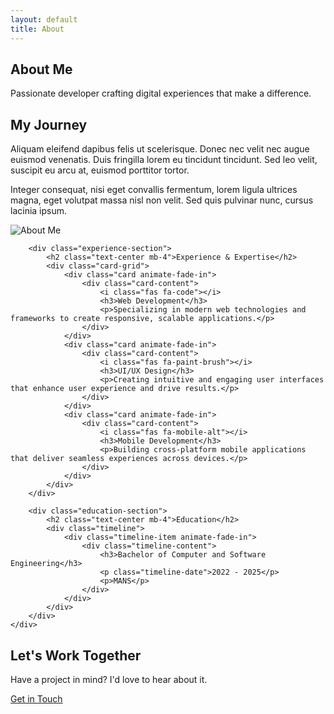 ```yaml
---
layout: default
title: About
---
```


<section class="about-hero">
    <div class="container">
        <h1 class="animate-fade-in">About Me</h1>
        <p class="lead animate-fade-in">Passionate developer crafting digital experiences that make a difference.</p>
    </div>
</section>

<section class="about-content">
    <div class="container">
        <div class="about-grid">
            <div class="about-text animate-fade-in">
                <h2>My Journey</h2>
                <p>Aliquam eleifend dapibus felis ut scelerisque. Donec nec velit nec augue euismod venenatis. Duis fringilla lorem eu tincidunt tincidunt. Sed leo velit, suscipit eu arcu at, euismod porttitor tortor.</p>
                <p>Integer consequat, nisi eget convallis fermentum, lorem ligula ultrices magna, eget volutpat massa nisl non velit. Sed quis pulvinar nunc, cursus lacinia ipsum.</p>
            </div>
            <div class="about-image animate-fade-in">
                <img src="{{ '/assets/images/about-me.png' | relative_url }}" alt="About Me">
            </div>
        </div>

        <div class="experience-section">
            <h2 class="text-center mb-4">Experience & Expertise</h2>
            <div class="card-grid">
                <div class="card animate-fade-in">
                    <div class="card-content">
                        <i class="fas fa-code"></i>
                        <h3>Web Development</h3>
                        <p>Specializing in modern web technologies and frameworks to create responsive, scalable applications.</p>
                    </div>
                </div>
                <div class="card animate-fade-in">
                    <div class="card-content">
                        <i class="fas fa-paint-brush"></i>
                        <h3>UI/UX Design</h3>
                        <p>Creating intuitive and engaging user interfaces that enhance user experience and drive results.</p>
                    </div>
                </div>
                <div class="card animate-fade-in">
                    <div class="card-content">
                        <i class="fas fa-mobile-alt"></i>
                        <h3>Mobile Development</h3>
                        <p>Building cross-platform mobile applications that deliver seamless experiences across devices.</p>
                    </div>
                </div>
            </div>
        </div>

        <div class="education-section">
            <h2 class="text-center mb-4">Education</h2>
            <div class="timeline">
                <div class="timeline-item animate-fade-in">
                    <div class="timeline-content">
                        <h3>Bachelor of Computer and Software Engineering</h3>
                        <p class="timeline-date">2022 - 2025</p>
                        <p>MANS</p>
                    </div>
                </div>
            </div>
        </div>
    </div>
</section>

<section class="cta-section">
    <div class="container">
        <div class="cta-content text-center animate-fade-in">
            <h2>Let's Work Together</h2>
            <p>Have a project in mind? I'd love to hear about it.</p>
            <a href="/contact" class="btn btn-primary">Get in Touch</a>
        </div>
    </div>
</section> 